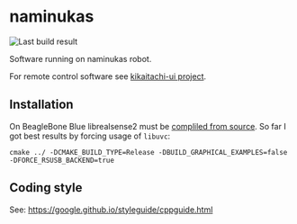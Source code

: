 # naminukas

![Last build result](https://github.com/kikaitachi/naminukas-robot/workflows/CI/badge.svg)

Software running on naminukas robot.

For remote control software see [kikaitachi-ui project](https://github.com/kikaitachi/kikaitachi-ui).

## Installation

On BeagleBone Blue librealsense2 must be [compliled from source](https://github.com/IntelRealSense/librealsense/blob/master/doc/installation.md). So far I got best results by forcing usage of `libuvc`:
```
cmake ../ -DCMAKE_BUILD_TYPE=Release -DBUILD_GRAPHICAL_EXAMPLES=false -DFORCE_RSUSB_BACKEND=true
```

## Coding style

See: https://google.github.io/styleguide/cppguide.html
